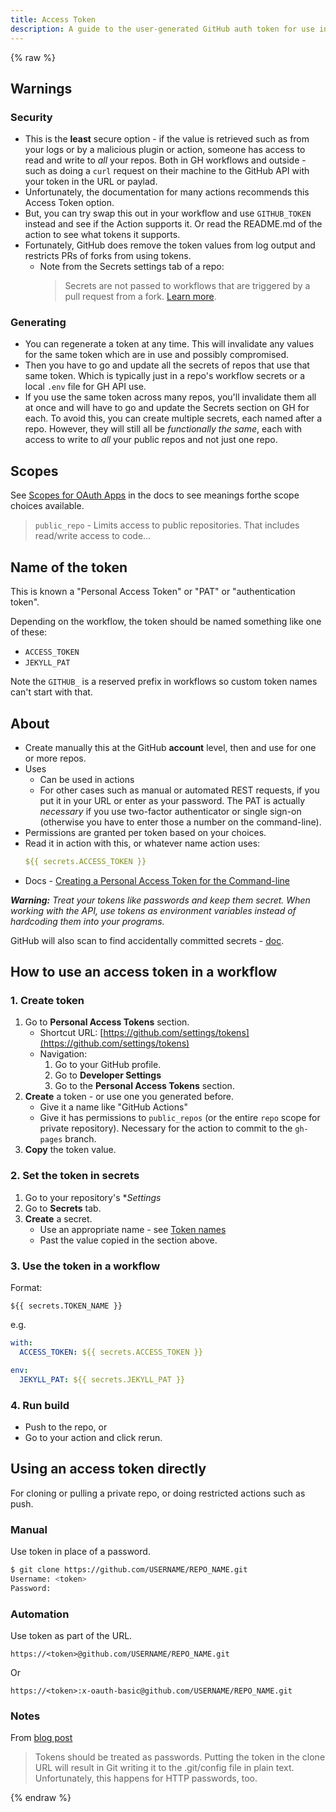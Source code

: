 ```yaml
---
title: Access Token
description: A guide to the user-generated GitHub auth token for use in workflows
---
```



{% raw %}

## Warnings

### Security

- This is the **least** secure option - if the value is retrieved such as from your logs or by a malicious plugin or action, someone has access to read and write to _all_ your repos. Both in GH workflows and outside - such as doing a `curl` request on their machine to the GitHub API with your token in the URL or paylad.
- Unfortunately, the documentation for many actions recommends this Access Token option.
- But, you can try swap this out in your workflow and use `GITHUB_TOKEN` instead and see if the Action supports it. Or read the README.md of the action to see what tokens it supports.
- Fortunately, GitHub does remove the token values from log output and restricts PRs of forks from using tokens.
    - Note from the Secrets settings tab of a repo:
        > Secrets are not passed to workflows that are triggered by a pull request from a fork. [Learn more](https://docs.github.com/actions/automating-your-workflow-with-github-actions/creating-and-using-encrypted-secrets).

### Generating

- You can regenerate a token at any time. This will invalidate any values for the same token which are in use and possibly compromised.
- Then you have to go and update all the secrets of repos that use that same token. Which is typically just in a repo's workflow secrets or a local `.env` file for GH API use.
- If you use the same token across many repos, you'll invalidate them all at once and will have to go and update the Secrets section on GH for each. To avoid this, you can create multiple secrets, each named after a repo. However, they will still all be _functionally the same_, each with access to write to _all_ your public repos and not just one repo.


## Scopes

See [Scopes for OAuth Apps](https://docs.github.com/en/developers/apps/scopes-for-oauth-apps) in the docs to see meanings forthe scope choices available.

> `public_repo` - Limits access to public repositories. That includes read/write access to code...


## Name of the token

This is known a "Personal Access Token" or "PAT" or "authentication token".

Depending on the workflow, the token should be named something like one of these:

- `ACCESS_TOKEN`
- `JEKYLL_PAT`

Note the `GITHUB_` is a reserved prefix in workflows so custom token names can't start with that.


## About

- Create manually this at the GitHub **account** level, then and use for one or more repos.
- Uses
    - Can be used in actions
    - For other cases such as manual or automated REST requests, if you put it in your URL or enter as your password. The PAT is actually _necessary_ if you use two-factor authenticator or single sign-on (otherwise you have to enter those a number on the command-line).
- Permissions are granted per token based on your choices.
- Read it in action with this, or whatever name action uses:
    ```yaml
    ${{ secrets.ACCESS_TOKEN }}
    ```
- Docs - [Creating a Personal Access Token for the Command-line](https://help.github.com/en/github/authenticating-to-github/creating-a-personal-access-token-for-the-command-line)

_**Warning:** Treat your tokens like passwords and keep them secret. When working with the API, use tokens as environment variables instead of hardcoding them into your programs._

GitHub will also scan to find accidentally committed secrets - [doc](https://help.github.com/en/github/administering-a-repository/about-secret-scanning).


## How to use an access token in a workflow

### 1. Create token

1. Go to **Personal Access Tokens** section.
    - Shortcut URL: [https://github.com/settings/tokens](https://github.com/settings/tokens)
    - Navigation:
        1. Go to your GitHub profile.
        1. Go to **Developer Settings**
        1. Go to the **Personal Access Tokens** section.
1. **Create** a token - or use one you generated before.
    - Give it a name like "GitHub Actions"
    - Give it has permissions to `public_repos` (or the entire `repo` scope for private repository). Necessary for the action
   to commit to the `gh-pages` branch.
1. **Copy** the token value.

### 2. Set the token in secrets

1. Go to your repository's **Settings*
1. Go to **Secrets** tab.
1. **Create** a secret.
    - Use an appropriate name - see [Token names](#token-names)
    - Past the value copied in the section above.

### 3. Use the token in a workflow

Format:

```
${{ secrets.TOKEN_NAME }}
```

e.g.


```yaml
with:
  ACCESS_TOKEN: ${{ secrets.ACCESS_TOKEN }}
```

```yaml
env:
  JEKYLL_PAT: ${{ secrets.JEKYLL_PAT }}
```

### 4. Run build

- Push to the repo, or
- Go to your action and click rerun.


## Using an access token directly

For cloning or pulling a private repo, or doing restricted actions such as push.

### Manual

Use token in place of a password.

```sh
$ git clone https://github.com/USERNAME/REPO_NAME.git
Username: <token>
Password:
```

### Automation

Use token as part of the URL.

```
https://<token>@github.com/USERNAME/REPO_NAME.git
```

Or
```
https://<token>:x-oauth-basic@github.com/USERNAME/REPO_NAME.git
```


### Notes

From [blog post](https://github.blog/2012-09-21-easier-builds-and-deployments-using-git-over-https-and-oauth/)

> Tokens should be treated as passwords. Putting the token in the clone URL will result in Git writing it to the .git/config file in plain text. Unfortunately, this happens for HTTP passwords, too.

{% endraw %}
